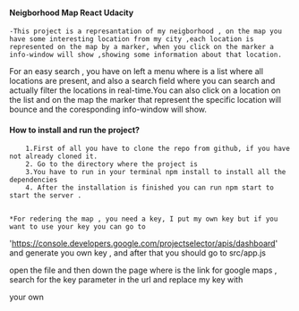 ####	Neigborhood Map React Udacity ####

	-This project is a represantation of my neigborhood , on the map you have some interesting location from my city ,each location is represented on the map by a marker, when you click on the marker a info-window will show ,showing some information about that location.
 For an easy search , you have on left a menu where is a list where all locations are present, and also a search field where you can search and actually filter the locations in real-time.You can also click on a location on the list and on the map the marker that represent the specific location will bounce and the coresponding info-window will show.

#### How to install and run the project? #####
	
		1.First of all you have to clone the repo from github, if you have not already cloned it.
		2. Go to the directory where the project is
		3.You have to run in your terminal npm install to install all the dependencies
		4. After the installation is finished you can run npm start to start the server .


	*For redering the map , you need a key, I put my own key but if you want to use your key you can go to 

'https://console.developers.google.com/projectselector/apis/dashboard' and generate you own key , and after that you should go to src/app.js

open the file and then  down  the page where is the link for google maps  , search for the key parameter in the url and replace my key with

 your own 

	

